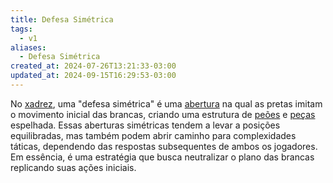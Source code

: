```yaml
---
title: Defesa Simétrica
tags:
  - v1
aliases:
  - Defesa Simétrica
created_at: 2024-07-26T13:21:33-03:00
updated_at: 2024-09-15T16:29:53-03:00
---
```


No [xadrez](../06/Xadrez.md), uma "defesa simétrica" é uma [abertura](../../../../atomos/2024/07/26/Xadrez_Aberturas.md) na qual as pretas imitam o movimento inicial das brancas, criando uma estrutura de [peões](../../../../atomos/2024/07/26/Xadrez_Peao.md) e [peças](../../../../atomos/2024/07/08/Xadrez_Pecas.md) espelhada. Essas aberturas simétricas tendem a levar a posições equilibradas, mas também podem abrir caminho para complexidades táticas, dependendo das respostas subsequentes de ambos os jogadores. Em essência, é uma estratégia que busca neutralizar o plano das brancas replicando suas ações iniciais.